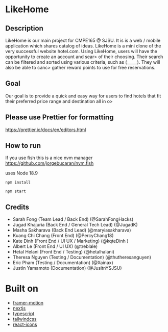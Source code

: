 # LikeHome

## Description
LikeHome is our main project for CMPE165 @ SJSU. It is is a web / mobile application which shares catalog of ideas.  LikeHome is a
mini clone of the very successful website hotel.com. Using LikeHome, users will have the opportunity to create an account and sear>
of their choosing. Their search can be filtered and sorted using various criteria, such as (_____). They will also be able to canc>
gather reward points to use for free reservations.

## Goal
Our goal is to provide a quick and easy way for users to find hotels that fit their preferred price range and destination all in o>

## Please use Prettier for formatting
https://prettier.io/docs/en/editors.html

## How to run

If you use fish this is a nice nvm manager https://github.com/jorgebucaran/nvm.fish

uses Node 18.9

``` npm install ```

``` npm start ```

## Credits 
- Sarah Fong (Team Lead / Back End) (@SarahFongHacks)
- Jugad Khajuria (Back End / General Tech Lead) (@JugadK)
- Masha Sakharava (Back End Lead) (@maryiasakharava)
- Kuang Chi Chang (Front End) (@PercyChang18)
- Kate Dinh (Front End / UI UX / Marketing) (@kqteDinh )
- Albert Le (Front End / UI UX) (@treblale)
- Hetal Helani (Front End / Testing) (@hetalhalani)
- Theresa Nguyen (Testing / Documentation) (@thutheresanguyen)
- Eric Pham (Testing / Documentation) (@Xainax)
- Justin Yamamoto (Documentation) (@JusitnYSJSU)




# Built on

- [framer-motion](https://www.framer.com/motion/)
- [nextjs](https://nextjs.org/)
- [typescript](https://www.typescriptlang.org/)
- [tailwindcss](https://tailwindcss.com/)
- [react-icons](https://react-icons.github.io/react-icons)
